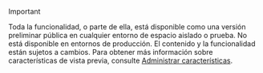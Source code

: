 > [!IMPORTANT]
> Toda la funcionalidad, o parte de ella, está disponible como una versión preliminar pública en cualquier entorno de espacio aislado o prueba. No está disponible en entornos de producción. El contenido y la funcionalidad están sujetos a cambios. Para obtener más información sobre características de vista previa, consulte [Administrar características](../hr-admin-manage-features.md).